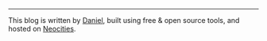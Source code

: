 ---

<!-- This blog is authored by [Daniel](mailto:daniel@ficd.ca), written in [markdown](https://www.markdownguide.org/) using [Neovim](https://neovim.io/), built with [Zoner](https://sr.ht/~ryantrawick/zoner/), and automatically deployed through [GitHub](https://github.com/ficcdaf/ficd-blog) to [Neocities](https://neocities.org/). -->

This blog is written by [Daniel](mailto:daniel@ficd.ca), built using free & open source tools, and hosted on [Neocities](https://neocities.org/).
